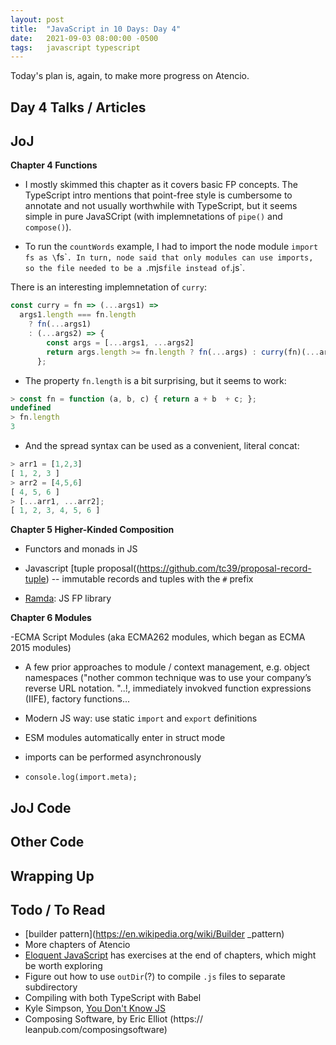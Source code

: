 ```yaml
---
layout: post
title:  "JavaScript in 10 Days: Day 4"
date:   2021-09-03 08:00:00 -0500
tags:   javascript typescript
---
```


Today's plan is, again, to make more progress on Atencio.


## Day 4 Talks / Articles


## JoJ

**Chapter 4 Functions**

- I mostly skimmed this chapter as it covers basic FP concepts. The TypeScript intro mentions that point-free style is cumbersome to annotate and not usually worthwhile with TypeScript, but it seems simple in pure JavaSCript (with implemnetations of `pipe()` and `compose()`).

- To run the `countWords` example, I had to import the node module `import fs as \`fs\``. In turn, node said that only modules can use imports, so the file needed to be a `.mjs` file instead of `.js`.


There is an interesting implemnetation of `curry`:
```javascript
const curry = fn => (...args1) =>
  args1.length === fn.length
    ? fn(...args1)
    : (...args2) => {
        const args = [...args1, ...args2]
        return args.length >= fn.length ? fn(...args) : curry(fn)(...args)
      };
```

- The property `fn.length` is a bit surprising, but it seems to work:

```javascript
> const fn = function (a, b, c) { return a + b  + c; };
undefined
> fn.length
3
```

- And the spread syntax can be used as a convenient, literal concat:

```javascript
> arr1 = [1,2,3]
[ 1, 2, 3 ]
> arr2 = [4,5,6]
[ 4, 5, 6 ]
> [...arr1, ...arr2];
[ 1, 2, 3, 4, 5, 6 ]
```


**Chapter 5 Higher-Kinded Composition**

- Functors and monads in JS

- Javascript [tuple proposal((https://github.com/tc39/proposal-record-tuple) -- immutable records and tuples with the `#` prefix


- [Ramda](https://ramdajs.com/): JS FP library


**Chapter 6 Modules**

-ECMA Script Modules (aka ECMA262 modules, which began as ECMA 2015 modules)

- A few prior approaches to module / context management, e.g. object namespaces ("nother common technique was to use your company’s reverse URL notation. "..!, immediately invokved function expressions (IIFE), factory functions...

- Modern JS way: use static `import` and `export` definitions

- ESM modules automatically enter in struct mode

- imports can be performed asynchronously

- `console.log(import.meta);`


## JoJ Code


## Other Code



## Wrapping Up



## Todo / To Read

- [builder pattern](https://en.wikipedia.org/wiki/Builder _pattern)
- More chapters of  Atencio
- [Eloquent JavaScript](https://eloquentjavascript.net/) has exercises at the end of chapters, which might be worth exploring
- Figure out how to use `outDir`(?) to compile `.js` files to separate subdirectory
- Compiling with both TypeScript with Babel
- Kyle Simpson, [You Don't Know JS](https://github.com/getify/You-Dont-Know-JS/tree/1st-ed)
- Composing Software, by Eric Elliot (https:// leanpub.com/composingsoftware)
